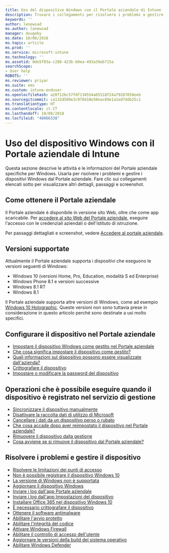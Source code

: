```yaml
---
title: Uso del dispositivo Windows con il Portale aziendale di Intune | Microsoft Docs
description: Trovare i collegamenti per risolvere i problemi o gestire i dispositivi Windows dal Portale aziendale
keywords: ''
author: lenewsad
ms.author: lanewsad
manager: dougeby
ms.date: 10/08/2018
ms.topic: article
ms.prod: ''
ms.service: microsoft-intune
ms.technology: ''
ms.assetid: 0de5f03a-c288-423b-b9ea-493a39eb715a
searchScope:
- User help
ROBOTS: ''
ms.reviewer: priyar
ms.suite: ems
ms.custom: intune-enduser
ms.openlocfilehash: a28f12bc57fdf134554a65518f24a79287058eeb
ms.sourcegitcommit: ca132d509e3c978d18e50eac89e1a1ed7ddb25c1
ms.translationtype: HT
ms.contentlocale: it-IT
ms.lasthandoff: 10/08/2018
ms.locfileid: "48866338"
---
```

# <a name="using-your-windows-device-with-intune-company-portal"></a>Uso del dispositivo Windows con il Portale aziendale di Intune

Questa sezione descrive le attività e le informazioni del Portale aziendale specifiche per Windows. Usarla per risolvere i problemi e gestire i dispositivi Windows dal Portale aziendale. Fare clic sui collegamenti elencati sotto per visualizzare altri dettagli, passaggi e screenshot.  

## <a name="how-to-get-company-portal"></a>Come ottenere il Portale aziendale
Il Portale aziendale è disponibile in versione sito Web, oltre che come app scaricabile. Per [accedere al sito Web del Portale aziendale](https://go.microsoft.com/fwlink/?linkid=2010980), eseguire l'accesso con le credenziali aziendali o dell'istituto di istruzione.  

Per passaggi dettagliati e screenshot, vedere [Accedere al portale aziendale](https://docs.microsoft.com/intune-user-help/sign-in-to-the-company-portal).

## <a name="supported-versions"></a>Versioni supportate

Attualmente il Portale aziendale supporta i dispositivi che eseguono le versioni seguenti di Windows:

* Windows 10 (versioni Home, Pro, Education, modalità S ed Enterprise)
* Windows Phone 8.1 e versioni successive
* Windows 8.1 RT
* Windows 8.1

Il Portale aziendale supporta altre versioni di Windows, come ad esempio [Windows 10 Holographic](https://www.microsoft.com/hololens). Queste versioni non sono tuttavia prese in considerazione in questo articolo perché sono destinate a usi molto specifici.

## <a name="set-up-your-device-in-the-company-portal"></a>Configurare il dispositivo nel Portale aziendale
- [Impostare il dispositivo Windows come gestito nel Portale aziendale](enroll-your-device-in-intune-windows.md)
- [Che cosa significa impostare il dispositivo come *gestito*?](what-happens-if-you-install-the-company-portal-app-and-enroll-your-device-in-intune-windows.md)
- [Quali informazioni sul dispositivo possono essere visualizzate dall'azienda?](what-info-can-your-company-see-when-you-enroll-your-device-in-intune.md)
- [Crittografare il dispositivo](encrypt-your-device-windows.md)
- [Impostare o modificare la password del dispositivo](set-or-change-your-password-windows.md)

## <a name="things-you-can-do-after-your-device-is-enrolled-in-management"></a>Operazioni che è possibile eseguire quando il dispositivo è registrato nel servizio di gestione
- [Sincronizzare il dispositivo manualmente](sync-your-device-manually-windows.md)
- [Disattivare la raccolta dati di utilizzo di Microsoft](turn-off-microsoft-usage-data-collection-windows.md)
- [Cancellare i dati da un dispositivo perso o rubato](reset-erase-your-device-cpwebsite.md)
- [Che cosa accade dopo aver reimpostato il dispositivo nel Portale aziendale?](what-happens-if-you-reset-your-device-using-the-company-portal-windows.md)
- [Rimuovere il dispositivo dalla gestione](unenroll-your-device-from-intune-windows.md)
- [Cosa avviene se si rimuove il dispositivo dal Portale aziendale?](what-happens-if-you-unenroll-your-device-from-intune-windows.md)

## <a name="troubleshoot-and-maintain-your-device"></a>Risolvere i problemi e gestire il dispositivo
* [Risolvere le limitazioni dei punti di accesso](resolve-access-point-restrictions.md)
* [Non è possibile registrare il dispositivo Windows 10](troubleshoot-your-windows-10-device-windows.md)
* [La versione di Windows non è supportata](your-windows-version-isnt-yet-supported.md)
* [Aggiornare il dispositivo Windows](you-need-to-update-your-windows-device.md)
* [Inviare i log dall'app Portale aziendale](send-logs-to-your-it-admin-cp-windows.md)
* [Inviare i log dall'app Impostazioni del dispositivo](send-logs-to-your-it-admin-settings-windows.md)
* [Installare Office 365 nel dispositivo Windows 10](install-office-windows.md)
* [È necessario crittografare il dispositivo](you-need-to-enable-windows-encryption.md)
* [Ottenere il software antimalware](your-device-needs-antimalware-software.md)
* [Abilitare l'avvio protetto](you-need-to-enable-secure-boot-windows.md)
* [Abilitare l'integrità del codice](you-need-to-enable-code-integrity.md)
* [Attivare Windows Firewall](you-need-to-enable-defender-firewall-windows.md)
* [Abilitare il controllo di accesso dell'utente](you-need-to-enable-uac-windows.md)
* [Aggiornare le versioni della build del sistema operativo](you-need-to-update-os-build-version-windows.md)
* [Abilitare Windows Defender](turn-on-defender-windows.md)
